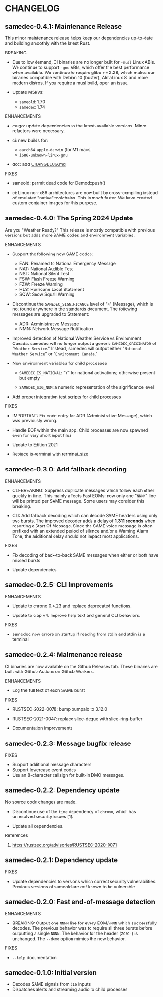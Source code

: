 # CHANGELOG

## samedec-0.4.1: Maintenance Release

This minor maintenance release helps keep our dependencies
up-to-date and building smoothly with the latest Rust.

BREAKING

* Due to low demand, CI binaries are no longer built for `-musl`
  Linux ABIs. We continue to support `-gnu` ABIs, which offer
  the best performance when available. We continue to require
  glibc >= 2.28, which makes our binaries compatible with
  Debian 10 (buster), AlmaLinux 8, and more modern distros. If
  you require a musl build, open an issue.

* Update MSRVs:

  * `sameold`: 1.70
  * `samedec`: 1.74

ENHANCEMENTS

* cargo: update dependencies to the latest-available versions.
  Minor refactors were necessary.

* ci: new builds for:

    * `aarch64-apple-darwin` (for M1 macs)
    * `i686-unknown-linux-gnu`

* doc: add [CHANGELOG.md](./CHANGELOG.md)

FIXES

* sameold: permit dead code for Demod::push()

* ci: Linux non-x86 architectures are now built by cross-compiling
  instead of emulated "native" toolchains. This is *much* faster.
  We have created custom container images for this purpose.

## samedec-0.4.0: The Spring 2024 Update

Are you "Weather Ready?" This release is mostly compatible with
previous versions but adds more SAME codes and environment
variables.

ENHANCEMENTS

* Support the following new SAME codes:

  * EAN: Renamed to National Emergency Message
  * NAT: National Audible Test
  * NST: National Silent Test
  * FSW: Flash Freeze Warning
  * FZW: Freeze Warning
  * HLS: Hurricane Local Statement
  * SQW: Snow Squall Warning

* Discontinue the `SAMEDEC_SIGNIFICANCE` level of "`M`"
  (Message), which is not found anywhere in the standards
  document. The following messages are upgraded to
  Statement:

  * ADR: Administrative Message
  * NMN: Network Message Notification

* Improved detection of National Weather Service vs
  Environment Canada. samedec will no longer output a
  generic `SAMEDEC_ORIGINATOR` of "`Weather Service`."
  Instead, samedec will output either
  "`National Weather Service`" or "`Environment Canada`."

* New environment variables for child processes

  * `SAMEDEC_IS_NATIONAL`: "`Y`" for national activations;
    otherwise present but empty

  * `SAMEDEC_SIG_NUM`: a numeric representation of the
    significance level

* Add proper integration test scripts for child processes

FIXES

* IMPORTANT: Fix code entry for ADR (Administrative Message),
  which was previously wrong.

* Handle EOF within the main app. Child processes are now
  spawned even for very short input files.

* Update to Edition 2021

* Replace is-terminal with terminal_size

## samedec-0.3.0: Add fallback decoding

ENHANCEMENTS

* CLI-BREAKING: Suppress duplicate messages which follow
  each other quickly in time. This mainly affects Fast EOMs:
  now only one "`NNNN`" line will be printed per SAME
  message. Some users may consider this breaking.

* CLI: Add fallback decoding which can decode SAME headers using
  only two bursts. The improved decoder adds a delay of
  **1.311 seconds** when reporting a Start Of Message. Since the
  SAME voice message is often prefixed with an extended period of
  silence and/or a Warning Alarm Tone, the additional delay
  should not impact most applications.

FIXES

* Fix decoding of back-to-back SAME messages when either or both
  have missed bursts

* Update dependencies

## samedec-0.2.5: CLI Improvements

ENHANCEMENTS

* Update to chrono 0.4.23 and replace
  deprecated functions.

* Update to clap v4. Improve help text and
  general CLI behaviors.

FIXES

* samedec now errors on startup if reading
  from stdin and stdin is a terminal

## samedec-0.2.4: Maintenance release

CI binaries are now available on the Github
Releases tab. These binaries are built with
Github Actions on Github Workers.

ENHANCEMENTS

* Log the full text of each SAME burst

FIXES

* RUSTSEC-2022-0078: bump bumpalo to 3.12.0

* RUSTSEC-2021-0047: replace slice-deque with
  slice-ring-buffer

* Documentation improvements

## samedec-0.2.3: Message bugfix release

FIXES

* Support additional message characters
* Support lowercase event codes
* Use an 8-character callsign for
  built-in DMO messages.

## samedec-0.2.2: Dependency update

No source code changes are made.

* Discontinue use of the `time` dependency of `chrono`, which has
  unresolved security issues [1].

* Update all dependencies.

References
1. https://rustsec.org/advisories/RUSTSEC-2020-0071

## samedec-0.2.1: Dependency update

FIXES

* Update dependencies to versions which correct
  security vulnerabilities. Previous versions
  of sameold are *not* known to be vulnerable.

## samedec-0.2.0: Fast end-of-message detection

ENHANCEMENTS

* BREAKING: Output one `NNNN` line for every
  EOM/`NNNN` which successfully decodes. The
  previous behavior was to require all three
  bursts before outputting a single `NNNN`.
  The behavior for the header (`ZCZC-`) is
  unchanged. The `--demo` option mimics the
  new behavior.

FIXES

* `--help` documentation

## samedec-0.1.0: Initial version

* Decodes SAME signals from `i16` inputs
* Dispatches alerts and streaming audio to child
  processes
